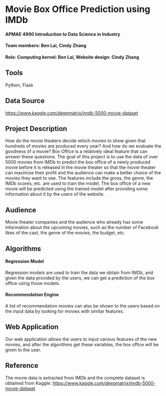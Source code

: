# __Movie Box Office Prediction using IMDb__

#### APMAE 4990 Introduction to Data Science in Industry 

#### Team members: Ben Lai, Cindy Zhang

#### Role: Computing kernel: Ben Lai, Website design: Cindy Zhang

Tools
--------
Python, Flask

Data Source
--------
https://www.kaggle.com/deepmatrix/imdb-5000-movie-dataset

Project Description
--------
How do the movie theaters decide which movies to show given that hundreds of movies are produced every year? And how do we evaluate the goodness of a movie? Box Office is a relatively ideal feature that can answer these questions. The goal of this project is to use the data of over 5000 movies from IMDb to predict the box office of a newly produced movie before it is released in the movie theater so that the movie theater can maximize their profit and the audience can make a better choice of the movies they want to see. The features include the gross, the genre, the IMDb scores, etc. are used to train the model. The box office of a new movie will be predicted using the trained model after providing some information about it by the users of the website.

Audience
--------
Movie theater companies and the audience who already has some information about the upcoming movies, such as the number of Facebook likes of the cast, the genre of the movies, the budget, etc.

Algorithms
--------

#### Regression Model
Regression models are used to train the data we obtain from IMDb, and given the data provided by the users, we can get a prediction of the box office using those models.

#### Recommendation Engine
A list of recommendation movies can also be shown to the users based on the input data by looking for movies with similar features.

Web Application
--------
Our web application allows the users to input various features of the new movies, and after the algorithms get these variables, the box office will be given to the user.

Reference
--------
The movie data is extracted from IMDb and the complete dataset is obtained from Kaggle: 
https://www.kaggle.com/deepmatrix/imdb-5000-movie-dataset
